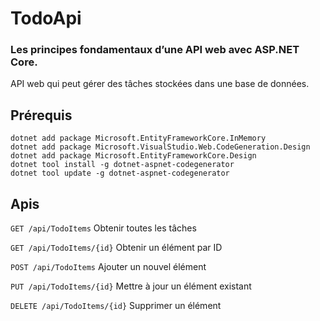 # TodoApi

### Les principes fondamentaux d’une API web avec ASP.NET Core.

API web qui peut gérer des tâches stockées dans une base de données.

## Prérequis

```
dotnet add package Microsoft.EntityFrameworkCore.InMemory
dotnet add package Microsoft.VisualStudio.Web.CodeGeneration.Design
dotnet add package Microsoft.EntityFrameworkCore.Design
dotnet tool install -g dotnet-aspnet-codegenerator
dotnet tool update -g dotnet-aspnet-codegenerator
```

## Apis

`GET /api/TodoItems`	     Obtenir toutes les tâches

`GET /api/TodoItems/{id}`	 Obtenir un élément par ID

`POST /api/TodoItems`	     Ajouter un nouvel élément

`PUT /api/TodoItems/{id}`	 Mettre à jour un élément existant

`DELETE /api/TodoItems/{id}` Supprimer un élément
